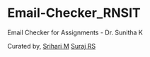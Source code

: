# Email-Checker_RNSIT
Email Checker for Assignments - Dr. Sunitha K

Curated by,
[Srihari M](https://github.com/SrihariMurali01)
[Suraj RS](https://github.com/Surajrs812)
